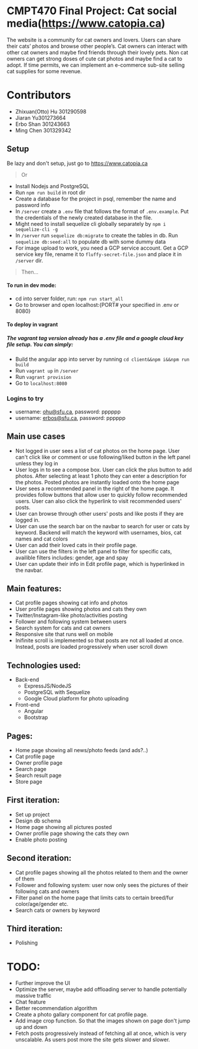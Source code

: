 # CMPT470 Final Project: Cat social media(https://www.catopia.ca)
The website is a community for cat owners and lovers. Users can share their cats’ photos and browse other people’s. Cat owners can interact with other cat owners and maybe find friends through their lovely pets. Non cat owners can get strong doses of cute cat photos and maybe find a cat to adopt. If time permits, we can implement an e-commerce sub-site selling cat supplies for some revenue.

# Contributors
- Zhixuan(Otto) Hu 301290598
- Jiaran Yu301273664 
- Erbo Shan 301243663
- Ming Chen 301329342

## Setup
Be lazy and don't setup, just go to https://www.catopia.ca 
> Or
- Install Nodejs and PostgreSQL
- Run ``` npm run build ``` in root dir
- Create a database for the project in psql, remember the name and password info
- In `/server` create a `.env` file that follows the format of `.env.example`. Put the credentials of the newly created database in the file.
- Might need to install sequelize cli globally separately by `npm i sequelize-cli -g`
- In `/server` run `sequelize db:migrate` to create the tables in db. Run `sequelize db:seed:all` to populate db with some dummy data
- For image upload to work, you need a GCP service account. Get a GCP service key file, rename it to `fluffy-secret-file.json` and place it in `/server` dir. 

> Then...
#### To run in dev mode:
- cd into server folder, run:
``` npm run start_all ```
- Go to browser and open localhost:{PORT# your specified in .env or 8080}

#### To deploy in vagrant 
##### The vagrant tag version already has a .env file and a google cloud key file setup. You can simply: 
- Build the angular app into server by running ``` cd client&&npm i&&npm run build ```
- Run `vagrant up` in `/server`
- Run `vagrant provision`
- Go to `localhost:8080`

### Logins to try
- username: ohu@sfu.ca, password: pppppp
- username: erbos@sfu.ca, password: pppppp

## Main use cases
- Not logged in user sees a list of cat photos on the home page. User can't click like or comment or use following/liked button in the left panel unless they log in
- User logs in to see a compose box. User can click the plus button to add photos. After selecting at least 1 photo they can enter a description for the photos. Posted photos are instantly loaded onto the home page
- User sees a recommended panel in the right of the home page. It provides follow buttons that allow user to quickly follow recommended users. User can also click the hyperlink to visit recommended users' posts.
- User can browse through other users' posts and like posts if they are logged in.
- User can use the search bar on the navbar to search for user or cats by keyword. Backend will match the keyword with usernames, bios, cat names and cat colors
- User can add their loved cats in their profile page.
- User can use the filters in the left panel to filter for specific cats, availible filters includes: gender, age and spay
- User can update their info in Edit profile page, which is hyperlinked in the navbar.

## Main features:
- Cat profile pages showing cat info and photos
- User profile pages showing photos and cats they own
- Twitter/Instagram-like photo/activities posting
- Follower and following system between users
- Search system for cats and cat owners
- Responsive site that runs well on mobile
- Inifinite scroll is implemented so that posts are not all loaded at once. Instead, posts are loaded progressively when user scroll down


## Technologies used:
- Back-end
  - ExpressJS/NodeJS
  - PostgreSQL with Sequelize
  - Google Cloud platform for photo uploading
- Front-end
  - Angular
  - Bootstrap
  
## Pages:
- Home page showing all news/photo feeds (and ads?..)
- Cat profile page
- Owner profile page
- Search page
- Search result page
- Store page
## First iteration:
- Set up project
- Design db schema
- Home page showing all pictures posted
- Owner profile page showing the cats they own
- Enable photo posting
## Second iteration:
- Cat profile pages showing all the photos related to them and the owner of them
- Follower and following system: user now only sees the pictures of their following cats and owners
- Filter panel on the home page that limits cats to certain breed/fur color/age/gender etc. 
- Search cats or owners by keyword
## Third iteration:
- Polishing

# TODO:
- Further improve the UI
- Optimize the server, maybe add offloading server to handle potentially massive traffic
- Chat feature
- Better recommendation algorithm
- Create a photo gallary component for cat profile page.
- Add image crop function. So that the images shown on page don't jump up and down
- Fetch posts progressively instead of fetching all at once, which is very unscalable. As users post more the site gets slower and slower.